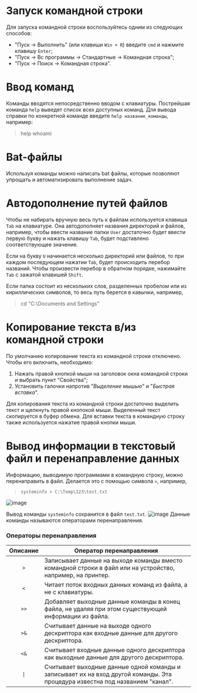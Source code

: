 # Запуск командной строки
Для запуска командной строки воспользуйтесь одним из следующих способов:
* "Пуск -> Выполнить" (или клавиши `Win + R`) введите `cmd` и нажмите клавишу `Enter`;
* "Пуск -> Вс программы -> Стандартные -> Командная строка";
* "Пуск -> Поиск -> Командная строка".

# Ввод команд
Команды вводятся непосредственно вводом с клавиатуры. Пострейшая команда `help` выведет список всех доступных команд. Для вывода справки по конкретной команде введите `help название_команды`, например:
> help whoami

# Bat-файлы
Используя команды можно написать bat файлы, которые позволяют упрощать и автоматизировать выполнение задач. 

# Автодополнение путей файлов
Чтобы не набирать вручную весь путь к файлам используется клавиша `Tab` на клавиатуре. Она автодополняет названия директорий и файлов, например, чтобы ввести название папки `User` достаточно будет ввести первую букву и нажать клавишу `Tab`, будет подставлено соответствующее значение.

Если на букву `U` начинается несколько директорий или файлов, то при каждом последующем нажатии `Tab`, будет происходить перебор названий. Чтобы произвести перебор в обратном порядке, нажимайте `Tab` с зажатой клавишей `Shift`.

Если папка состоит из нескольких слов, разделенных пробелом или из кириллических символов, то весь путь берется в кавычки, например, 
> cd "C:\Documents and Settings"

# Копирование текста в/из командной строки
По умолчанию копирование текста из командной строки отключено. Чтобы его включить, необходимо:
1. Нажать правой кнопкой мыши на заголовок окна командной строки и выбрать пункт "Свойства";
2. Установить галочки напротив "*Выделение мышью*" и "*Быстрая вставка*".

Для копирования текста из командной строки достаточно выделить текст и щелкнуть правой кнопокой мыши. Выделенный текст скопируется в буфер обмена. Для вставки текста в командную строку также используется нажатие правой кнопки мыши.

# Вывод информации в текстовый файл и перенаправление данных
Информацию, выводимую программами в командную строку, можно перенаправить в файл. Делается это с помощью символа `>`, например, 
> `systeminfo > C:\Temp\123\test.txt`

![image](https://user-images.githubusercontent.com/16436481/131782395-b63b994a-cdab-46a9-9792-67e2362d45bb.png)

Вывод команды `systeminfo` сохранится в файл `test.txt`.
![image](https://user-images.githubusercontent.com/16436481/131782564-c5108533-e887-4322-94cf-7b8731150f41.png)
Данные команды называются операторами перенаправления.

### Операторы перенаправления
|**Описание**|**Оператор перенаправления**|
|:-:|-|
|`>`|Записывает данные на выходе команды вместо командной строки в файл или на устройство, например, на принтер.|
|`<`|Читает поток входных данных команд из файла, а не с клавиатуры.|
|`>>`|Добавляет выходные данные команды в конец файла, не удаляя при этом существующей информации из файла.|
|`>&`|Считывает данные на выходе одного дескриптора как входные данные для другого дескриптора.|
|`<&`|Считывает входные данные одного дескриптора как выходные данные для другого дескриптора.|
|`\|`|Считывает выходные данные одной команды и записывает их на вход другой команды. Эта процедура известна под названием "канал".|


